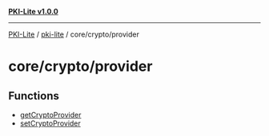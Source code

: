 [**PKI-Lite v1.0.0**](../../../../README.md)

---

[PKI-Lite](../../../../README.md) / [pki-lite](../../../README.md) / core/crypto/provider

# core/crypto/provider

## Functions

- [getCryptoProvider](functions/getCryptoProvider.md)
- [setCryptoProvider](functions/setCryptoProvider.md)
